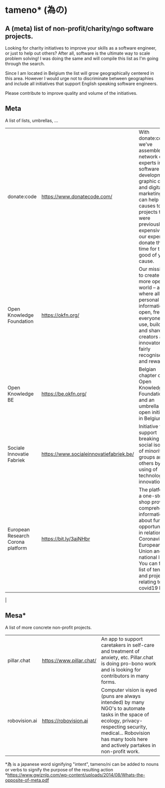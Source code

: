 # tameno* (為の)

## A (meta) list of non-profit/charity/ngo software projects.

Looking for charity initiatives to improve your skills as a software engineer, or just to help out others? After all, software is the ultimate way to scale problem solving!
I was doing the same and will compile this list as I'm going through the search.

Since I am located in Belgium the list will grow geographically centered in this area. 
However I would urge not to discriminate between geographies and include all initiatives that support English speaking software engineers.

Please contribute to improve quality and volume of the initiatives.

## Meta 

A list of lists, umbrellas, ...

|                                   |                                         |                                                                                                                                                                                                                                                                  |
|-----------------------------------|-----------------------------------------|------------------------------------------------------------------------------------------------------------------------------------------------------------------------------------------------------------------------------------------------------------------|
| donate:code                       | https://www.donatecode.com/             | With donate:code we’ve assembled a network of experts in software development, graphic design and digital marketing who can help good causes to build projects that were previously too expensive. All our experts donate their time for the good of your cause. |
| Open Knowledge Foundation         | https://okfn.org/                       | Our mission is to create a more open world – a world where all non-personal information is open, free for everyone to use, build on and share; and creators and innovators are fairly recognised and rewarded.                                                   |
| Open Knowledge BE                 | https://be.okfn.org/                    | Belgian chapter of Open Knowledge Foundation and an umbrella of open initiatives in Belgium.                                                                                                                                                                     |
| Sociale Innovatie Fabriek         | https://www.socialeinnovatiefabriek.be/ | Initiative to support breaking the social isolation of minority groups and others by the using of technological innovation                                                                                                                                       |
| European Research Corona platform | https://bit.ly/3ajNHbr                  | The platform is a one-stop shop providing comprehensive information about funding opportunities in relation to Coronavirus at European Union and national level. You can find a list of tenders and projects relating to covid19 here.                           |
|


## Mesa*

A list of more concrete non-profit projects.

|                           |                                         |                                                                                                                                                                                                                                                                  |
|---------------------------|-----------------------------------------|------------------------------------------------------------------------------------------------------------------------------------------------------------------------------------------------------------------------------------------------------------------|
| pillar.chat               | https://www.pillar.chat/                | An app to support caretakers in self-care and treatment of anxiety, etc. Pillar.chat is doing pro-bono work and is looking for contributors in many forms.                                                                                                       |
| robovision.ai             | https://robovision.ai                   | Computer vision is eyed (puns are always intended) by many NGO's to automate tasks in the space of ecology, privacy-respecting security, medical... Robovision has many tools here and actively partakes in non-profit work.                                 

*為 is a japanese word signifying "intent", tameno/ni can be added to nouns or verbs to signify the purpose of the resulting action
*https://www.gwiznlp.com/wp-content/uploads/2014/08/Whats-the-opposite-of-meta.pdf
